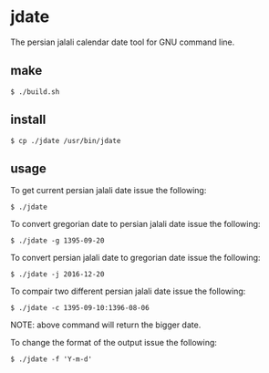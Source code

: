 # jdate
The persian jalali calendar date tool for GNU command line.
 
## make

```
$ ./build.sh
```

## install

```
$ cp ./jdate /usr/bin/jdate
```

## usage

To get current persian jalali date issue the following:
```
$ ./jdate 
```
To convert gregorian date to persian jalali date issue the following:
```
$ ./jdate -g 1395-09-20
```
To convert persian jalali date to gregorian date issue the following:
```
$ ./jdate -j 2016-12-20
```
To compair two different persian jalali date issue the following:
```
$ ./jdate -c 1395-09-10:1396-08-06
```
NOTE: above command will return the bigger date.

To change the format of the output issue the following:
```
$ ./jdate -f 'Y-m-d' 
```
